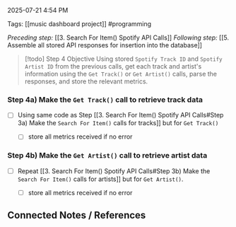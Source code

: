 2025-07-21 4:54 PM

Tags: [[music dashboard project]] #programming

*Preceding step:* [[3. Search For Item() Spotify API Calls]]
*Following step:* [[5. Assemble all stored API responses for insertion into the database]]

> [!todo] Step 4 Objective
> Using stored `Spotify Track ID` and `Spotify Artist ID` from the previous calls, get each track and artist's information using the `Get Track()` or `Get Artist()` calls, parse the responses, and store the relevant metrics.

### Step 4a) Make the `Get Track()` call to retrieve track data
- [ ] Using same code as Step [[3. Search For Item() Spotify API Calls#Step 3a) Make the `Search For Item()` calls for tracks]] but for `Get Track()`
	- [ ] store all metrics received if no error





### Step 4b) Make the `Get Artist()` call to retrieve artist data
- [ ] Repeat [[3. Search For Item() Spotify API Calls#Step 3b) Make the `Search For Item()` calls for artists]] but for `Get Artist()`.
	- [ ] store all metrics received if no error




## Connected Notes / References